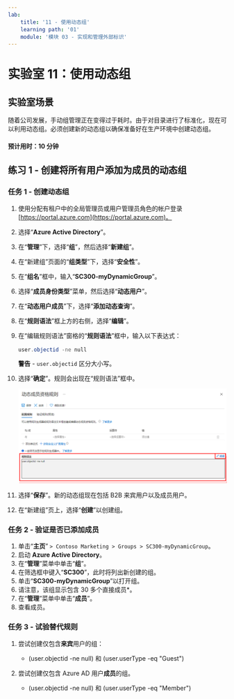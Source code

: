 ```yaml
---
lab:
    title: '11 - 使用动态组'
    learning path: '01'
    module: '模块 03 - 实现和管理外部标识'
---
```


# 实验室 11：使用动态组

## 实验室场景

随着公司发展，手动组管理正在变得过于耗时。由于对目录进行了标准化，现在可以利用动态组。必须创建新的动态组以确保准备好在生产环境中创建动态组。

#### 预计用时：10 分钟

## 练习 1 - 创建将所有用户添加为成员的动态组

### 任务 1 - 创建动态组

1. 使用分配有租户中的全局管理员或用户管理员角色的帐户登录 [https://portal.azure.com](https://portal.azure.com)。

2. 选择“**Azure Active Directory**”。

3. 在“**管理**”下，选择“**组**”，然后选择“**新建组**”。

4. 在“新建组”页面的“**组类型**”下，选择“**安全性**”。

5. 在“**组名**”框中，输入“**SC300-myDynamicGroup**”。

6. 选择“**成员身份类型**”菜单，然后选择“**动态用户**”。

7. 在“**动态用户成员**”下，选择“**添加动态查询**”。

8. 在“**规则语法**”框上方的右侧，选择“**编辑**”。

9. 在“编辑规则语法”窗格的“**规则语法**”框中，输入以下表达式：

    ```powershell
    user.objectid -ne null
    ```

    **警告** - `user.objectid` 区分大小写。

10. 选择“**确定**”。规则会出现在“规则语法”框中。

    ![显示“动态组成员资格规则”边栏选项卡的屏幕图像，其中突出显示了规则语法](./media/lp1-mod3-dynamic-group-membership-rule.png)

11. 选择“**保存**”。新的动态组现在包括 B2B 来宾用户以及成员用户。

12. 在“新建组”页上，选择“**创建**”以创建组。

### 任务 2 - 验证是否已添加成员

1. 单击“**主页**” `> Contoso Marketing > Groups > SC300-myDynamicGroup`。
2. 启动 **Azure Active Directory**。
3. 在“**管理**”菜单中单击“**组**”。
4. 在筛选框中键入“**SC300**”，此时将列出新创建的组。
5. 单击“**SC300-myDynamicGroup**”以打开组。
6. 请注意，该组显示包含 30 多个直接成员*。
7. 在“**管理**”菜单中单击“**成员**”。
8. 查看成员。

### 任务 3 - 试验替代规则

1. 尝试创建仅包含**来宾**用户的组：
   - (user.objectid -ne null) 和 (user.userType -eq "Guest")

2. 尝试创建仅包含 Azure AD 用户**成员**的组。
   - (user.objectid -ne null) 和 (user.userType -eq "Member")
